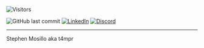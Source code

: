 ![Visitors](https://visitor-badge.laobi.icu/badge?page_id=t4mpr.ctf-writeups)

![GitHub last commit](https://img.shields.io/github/last-commit/t4mpr/ctf-writeups?color=green&style=for-the-badge)
[![LinkedIn](https://img.shields.io/badge/LinkedIn-Connect-blue?style=for-the-badge&logo=linkedin)](https://linkedin.com/in/smosillo)
[![Discord](https://img.shields.io/badge/Discord-t4mpr%230-blue?logo=discord&style=for-the-badge)](https://discordapp.com/users/780642255508865044)

---

Stephen Mosillo aka t4mpr


<!--
**t4mpr/t4mpr** is a ✨ _special_ ✨ repository because its `README.md` (this file) appears on your GitHub profile.

Here are some ideas to get you started:

- 🔭 I’m currently working on ...
- 🌱 I’m currently learning ...
- 👯 I’m looking to collaborate on ...
- 🤔 I’m looking for help with ...
- 💬 Ask me about ...
- 📫 How to reach me: ...
- 😄 Pronouns: ...
- ⚡ Fun fact: ...
-->
